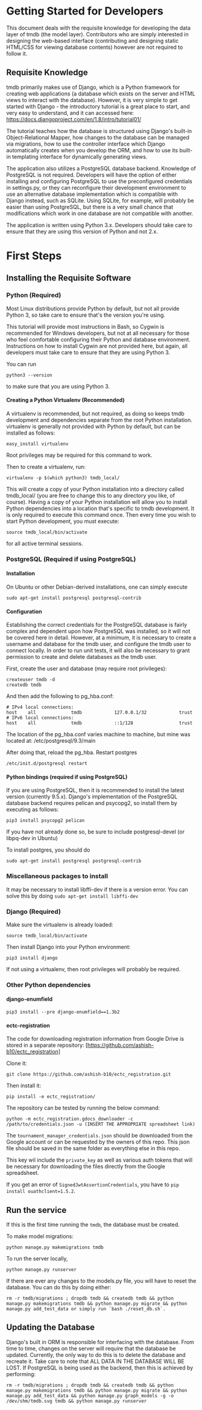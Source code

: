 # Getting Started for Developers

This document deals with the requisite knowledge for developing the data layer of tmdb (the model layer). Contributors who are simply interested in designing the web-based interface (contributing and designing static HTML/CSS for viewing database contents) however are not required to follow it.

## Requisite Knowledge
tmdb primarily makes use of Django, which is a Python framework for creating web applications (a database which exists on the server and HTML views to interact with the database). However, it is very simple to get started with Django - the introductory tutorial is a great place to start, and very easy to understand, and it can accessed here: https://docs.djangoproject.com/en/1.8/intro/tutorial01/

The tutorial teaches how the database is structured using Django's built-in Object-Relational Mapper, how changes to the database can be managed via migrations, how to use the controller interface which Django automatically creates when you develop the ORM, and how to use its built-in templating interface for dynamically generating views.

The application also utilizes a PostgreSQL database backend. Knowledge of PostgreSQL is not required. Developers will have the option of either installing and configuring PostgreSQL to use the preconfigured credentials in settings.py, or they can reconfigure their development environment to use an alternative database implementation which is compatible with Django instead, such as SQLite. Using SQLite, for example, will probably be easier than using PostgreSQL, but there is a very small chance that modifications which work in one database are not compatible with another.

The application is written using Python 3.x. Developers should take care to ensure that they are using this version of Python and not 2.x.

# First Steps
## Installing the Requisite Software
### Python (Required)
Most Linux distributions provide Python by default, but not all provide Python 3, so take care to ensure that's the version you're using.

This tutorial will provide most instructions in Bash, so Cygwin is recommended for Windows developers, but not at all necessary for those who feel comfortable configuring their Python and database environment. Instructions on how to install Cygwin are not provided here, but again, all developers must take care to ensure that they are using Python 3.

You can run

    python3 --version

to make sure that you are using Python 3.

#### Creating a Python Virtualenv (Recommended)
A virtualenv is recommended, but not required, as doing so keeps tmdb development and dependencies separate from the root Python installation. virtualenv is generally not provided with Python by default, but can be installed as follows:

    easy_install virtualenv

Root privileges may be required for this command to work.

Then to create a virtualenv, run:

    virtualenv -p $(which python3) tmdb_local/

This will create a copy of your Python installation into a directory called tmdb_local/ (you are free to change this to any directory you like, of course). Having a copy of your Python installation will allow you to install Python dependencies into a location that's specific to tmdb development. It is only required to execute this command once. Then every time you wish to start Python development, you must execute:

    source tmdb_local/bin/activate

for all active terminal sessions.

### PostgreSQL (Required if using PostgreSQL)
#### Installation

On Ubuntu or other Debian-derived installations, one can simply execute

    sudo apt-get install postgresql postgresql-contrib

#### Configuration

Establishing the correct credentials for the PostgreSQL database is fairly complex and dependent upon how PostgreSQL was installed, so it will not be covered here in detail. However, at a minimum, it is necessary to create a username and database for the tmdb user, and configure the tmdb user to connect locally. In order to run unit tests, it will also be necessary to grant permission to create and delete databases as the tmdb user.

First, create the user and database (may require root privileges):

    createuser tmdb -d
    createdb tmdb

And then add the following to pg_hba.conf:

    # IPv4 local connections:
    host    all             tmdb            127.0.0.1/32            trust
    # IPv6 local connections:
    host    all             tmdb            ::1/128                 trust

The location of the pg_hba.conf varies machine to machine, but mine was located at: /etc/postgresql/9.3/main

After doing that, reload the pg_hba. Restart postgres

    /etc/init.d/postgresql restart

#### Python bindings (required if using PostgreSQL)
If you are using PostgreSQL, then it is recommended to install the latest version (currently 9.5.x). Django's implementation of the PostgreSQL database backend requires pelican and psycopg2, so install them by executing as follows:

    pip3 install psycopg2 pelican

If you have not already done so, be sure to include postgresql-devel (or libpq-dev in Ubuntu)

To install postgres, you should do

    sudo apt-get install postgresql postgresql-contrib

### Miscellaneous packages to install

It may be necessary to install libffi-dev if there is a version error. You can solve this by doing `sudo apt-get install libffi-dev`

### Django (Required)

Make sure the virtualenv is already loaded:

    source tmdb_local/bin/activate

Then install Django into your Python environment:

    pip3 install django

If not using a virtualenv, then root privileges will probably be required.

### Other Python dependencies

#### django-enumfield

    pip3 install --pre django-enumfield==1.3b2

#### ectc-registration

The code for downloading registration information from Google Drive is stored in a separate repository: [https://github.com/ashish-b10/ectc_registration]

Clone it:

    git clone https://github.com/ashish-b10/ectc_registration.git

Then install it:

    pip install -e ectc_registration/

The repository can be tested by running the below command:

    python -m ectc_registration.gdocs_downloader -c /path/to/credentials.json -u (INSERT THE APPROPRIATE spreadsheet link)

The `tournament_manager_credentials.json` should be downloaded from the Google account or can be requested by the owners of this repo. This json file should be saved in the same folder as everything else in this repo.

This key wil include the `private_key` as well as various auth tokens that will be necessary for downloading the files directly from the Google spreadsheet.

If you get an error of `SignedJwtAssertionCredentials`, you have to `pip install ouathclient=1.5.2`.

## Run the service

If this is the first time running the `tmdb`, the database must be created.

To make model migrations:

    python manage.py makemigrations tmdb

To run the server locally,

    python manage.py runserver

If there are ever any changes to the models.py file, you will have to reset the database. You can do this by doing either:

    rm -r tmdb/migrations ; dropdb tmdb && createdb tmdb && python manage.py makemigrations tmdb && python manage.py migrate && python manage.py add_test_data or simply run `bash ./reset_db.sh`.

## Updating the Database

Django's built in ORM is responsible for interfacing with the database. From time to time, changes on the server will require that the database be updated. Currently, the only way to do this is to delete the database and recreate it. Take care to note that ALL DATA IN THE DATABASE WILL BE LOST. If PostgreSQL is being used as the backend, then this is achieved by performing:

    rm -r tmdb/migrations ; dropdb tmdb && createdb tmdb && python manage.py makemigrations tmdb && python manage.py migrate && python manage.py add_test_data && python manage.py graph_models -g -o /dev/shm/tmdb.svg tmdb && python manage.py runserver

